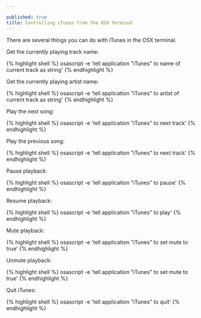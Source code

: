 ```yaml
---

published: true
title: Controlling iTunes from the OSX terminal
---
```

There are several things you can do with iTunes in the OSX terminal.

Get the currently playing track name:

{% highlight shell %}
osascript -e 'tell application "iTunes" to name of current track as string'
{% endhighlight %}

Get the currently playing artist name:

{% highlight shell %}
osascript -e 'tell application "iTunes" to artist of current track as string'
{% endhighlight %}

Play the next song:

{% highlight shell %}
osascript -e 'tell application "iTunes" to next track'
{% endhighlight %}

Play the previous song:

{% highlight shell %}
osascript -e 'tell application "iTunes" to next track'
{% endhighlight %}

Pause playback:

{% highlight shell %}
osascript -e 'tell application "iTunes" to pause'
{% endhighlight %}

Resume playback:

{% highlight shell %}
osascript -e 'tell application "iTunes" to play'
{% endhighlight %}

Mute playback:

{% highlight shell %}
osascript -e 'tell application "iTunes" to set mute to true'
{% endhighlight %}

Unmute playback:

{% highlight shell %}
osascript -e 'tell application "iTunes" to set mute to true'
{% endhighlight %}

Quit iTunes:

{% highlight shell %}
osascript -e 'tell application "iTunes" to quit'
{% endhighlight %}
